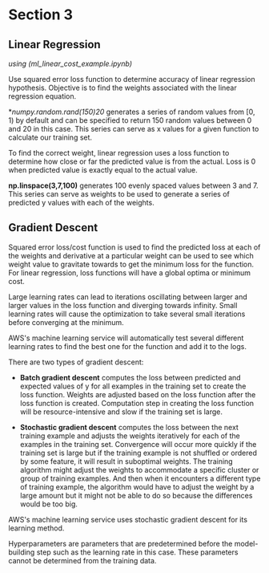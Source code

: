 # Section 3
## Linear Regression
*using (ml_linear_cost_example.ipynb)*

Use squared error loss function to determine accuracy of linear regression hypothesis. Objective is to find the weights associated with the linear regression equation.

**numpy.random.rand(150)*20** generates a series of random values from [0, 1) by default and can be specified to return 150 random values between 0 and 20 in this case. This series can serve as x values for a given function to calculate our training set.

To find the correct weight, linear regression uses a loss function to determine how close or far the predicted value is from the actual. Loss is 0 when predicted value is exactly equal to the actual value.

**np.linspace(3,7,100)** generates 100 evenly spaced values between 3 and 7. This series can serve as weights to be used to generate a series of predicted y values with each of the weights.

## Gradient Descent
Squared error loss/cost function is used to find the predicted loss at each of the weights and derivative at a particular weight can be used to see which weight value to gravitate towards to get the minimum loss for the function. For linear regression, loss functions will have a global optima or minimum cost.

Large learning rates can lead to iterations oscillating between larger and larger values in the loss function and diverging towards infinity. Small learning rates will cause the optimization to take several small iterations before converging at the minimum.

AWS's machine learning service will automatically test several different learning rates to find the best one for the function and add it to the logs.

There are two types of gradient descent:
- **Batch gradient descent** computes the loss between predicted and expected values of y for all examples in the training set to create the loss function. Weights are adjusted based on the loss function after the loss function is created. Computation step in creating the loss function will be resource-intensive and slow if the training set is large.

- **Stochastic gradient descent** computes the loss between the next training example and adjusts the weights iteratively for each of the examples in the training set. Convergence will occur more quickly if the training set is large but if the training example is not shuffled or ordered by some feature, it will result in suboptimal weights. The training algorithm might adjust the weights to accommodate a specific cluster or group of training examples. And then when it encounters a different type of training example, the algorithm would have to adjust the weight by a large amount but it might not be able to do so because the differences would be too big.

AWS's machine learning service uses stochastic gradient descent for its learning method.

Hyperparameters are parameters that are predetermined before the model-building step such as the learning rate in this case. These parameters cannot be determined from the training data.
